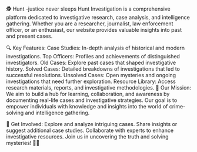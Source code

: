 🕵️ Hunt -justice never sleeps
Hunt Investigation is a comprehensive platform dedicated to investigative research, case analysis, and intelligence gathering. Whether you are a researcher, journalist, law enforcement officer, or an enthusiast, our website provides valuable insights into past and present cases.

🔍 Key Features:
Case Studies: In-depth analysis of historical and modern investigations.
Top Officers: Profiles and achievements of distinguished investigators.
Old Cases: Explore past cases that shaped investigative history.
Solved Cases: Detailed breakdowns of investigations that led to successful resolutions.
Unsolved Cases: Open mysteries and ongoing investigations that need further exploration.
Resource Library: Access research materials, reports, and investigative methodologies.
🎯 Our Mission:
We aim to build a hub for learning, collaboration, and awareness by documenting real-life cases and investigative strategies. Our goal is to empower individuals with knowledge and insights into the world of crime-solving and intelligence gathering.

🔗 Get Involved:
Explore and analyze intriguing cases.
Share insights or suggest additional case studies.
Collaborate with experts to enhance investigative resources.
Join us in uncovering the truth and solving mysteries! 🔎✨


